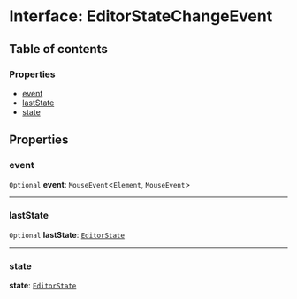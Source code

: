 # Interface: EditorStateChangeEvent

## Table of contents

### Properties

* [event](/auto-docs/free-layout-editor/interfaces/EditorStateChangeEvent.md#event)
* [lastState](/auto-docs/free-layout-editor/interfaces/EditorStateChangeEvent.md#laststate)
* [state](/auto-docs/free-layout-editor/interfaces/EditorStateChangeEvent.md#state)

## Properties

### event

`Optional` **event**: `MouseEvent`<`Element`, `MouseEvent`>

***

### lastState

`Optional` **lastState**: [`EditorState`](/auto-docs/free-layout-editor/interfaces/EditorState-1.md)

***

### state

**state**: [`EditorState`](/auto-docs/free-layout-editor/interfaces/EditorState-1.md)

